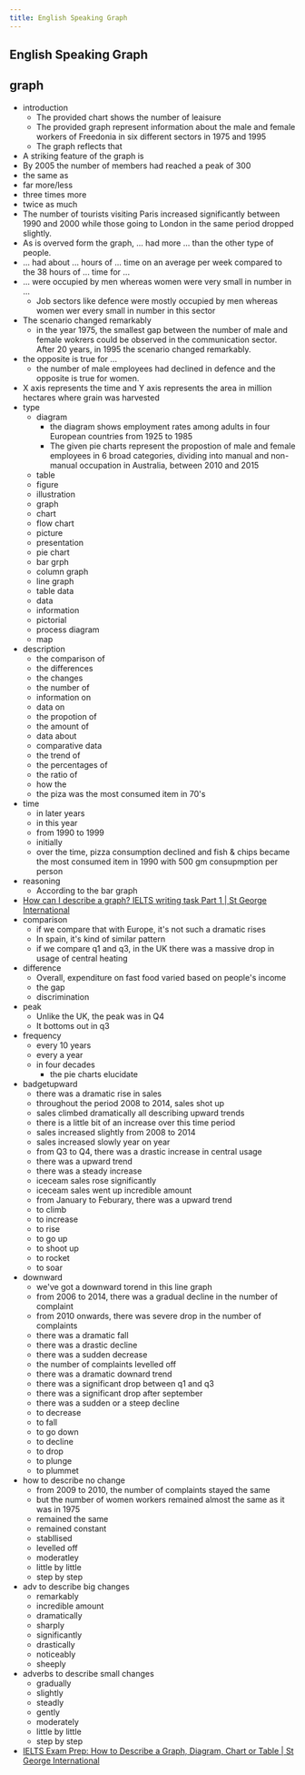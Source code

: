 ```yaml
---
title: English Speaking Graph
---
```


## English Speaking Graph

## graph
* introduction
    * The provided chart shows the number of leaisure
    * The provided graph represent information about the male and female workers of Freedonia in six different sectors in 1975 and 1995
    * The graph reflects that
* A striking feature of the graph is
* By 2005 the number of members had reached a peak of 300
* the same as
* far more/less
* three times more
* twice as much
* The number of tourists visiting Paris increased significantly between 1990 and 2000 while those going to London in the same period dropped slightly.
* As is overved form the graph, ... had more ... than the other type of people.
* ... had about ... hours of ... time on an average per week compared to the 38 hours of ... time for ...
* ... were occupied by men whereas women were very small in number in ...
    * Job sectors like defence were mostly occupied by men whereas women wer every small in number in this sector
* The scenario changed remarkably
    * in the year 1975, the smallest gap between the number of male and female wokrers could be observed in the communication sector. After 20 years, in 1995 the scenario changed remarkably.
* the opposite is true for ...
    * the number of male employees had declined in defence and the opposite is true for women.
* X axis represents the time and Y axis represents the area in million hectares where grain was harvested
* type
    * diagram
        * the diagram shows employment rates among adults in four European countries from 1925 to 1985
        * The given pie charts represent the propostion of male and female employees in 6 broad categories, dividing into manual and non-manual occupation in Australia, between 2010 and 2015
    * table
    * figure
    * illustration
    * graph
    * chart
    * flow chart
    * picture
    * presentation
    * pie chart
    * bar grph
    * column graph
    * line graph
    * table data
    * data
    * information
    * pictorial
    * process diagram
    * map
* description
    * the comparison of
    * the differences
    * the changes
    * the number of
    * information on
    * data on
    * the propotion of
    * the amount of
    * data about
    * comparative data
    * the trend of
    * the percentages of
    * the ratio of
    * how the
    * the piza was the most consumed item in 70's
* time
    * in later years
    * in this year
    * from 1990 to 1999
    * initially
    * over the time, pizza consumption declined and fish & chips became the most consumed item in 1990 with 500 gm consupmption per person
* reasoning
    * According to the bar graph
* [How can I describe a graph? IELTS writing task Part 1 | St George International](http://www.stgeorges.co.uk/blog/how-can-i-describe-a-graph-ielts-writing-task-part-1-business-english)
* comparison
    * if we compare that with Europe, it's not such a dramatic rises
    * In spain, it's kind of similar pattern
    * if we compare q1 and q3, in the UK there was a massive drop in usage of central heating
* difference
    * Overall, expenditure on fast food varied based on people's income
    * the gap
    * discrimination
* peak
    * Unlike the UK, the peak was in Q4
    * It bottoms out in q3
* frequency
    * every 10 years
    * every a year
    * in four decades
        * the pie charts elucidate 
* badgetupward
    * there was a dramatic rise in sales
    * throughout the period 2008 to 2014, sales shot up
    * sales climbed dramatically all describing upward trends
    * there is a little bit of an increase over this time period
    * sales increased slightly from 2008 to 2014
    * sales increased slowly year on year 
    * from Q3 to Q4, there was a drastic increase in central usage
    * there was a upward trend
    * there was a steady increase
    * iceceam sales rose significantly
    * iceceam sales went up incredible amount
    * from January to Feburary, there was a upward trend
    * to climb
    * to increase
    * to rise
    * to go up
    * to shoot up
    * to rocket
    * to soar
* downward
    * we've got a downward torend in this line graph
    * from 2006 to 2014, there was a gradual decline in the number of complaint
    * from 2010 onwards, there was severe drop in the number of complaints
    * there was a dramatic fall
    * there was a drastic decline
    * there was a sudden decrease
    * the number of complaints levelled off
    * there was a dramatic downard trend
    * there was a significant drop between q1 and q3
    * there was a significant drop after september
    * there was a sudden or a steep decline
    * to decrease
    * to fall
    * to go down
    * to decline
    * to drop
    * to plunge
    * to plummet
* how to describe no change
    * from 2009 to 2010, the number of complaints stayed the same
    * but the number of women workers remained almost the same as it was in 1975
    * remained the same
    * remained constant
    * stabllised
    * levelled off
    * moderatley
    * little by little
    * step by step
* adv to describe big changes
    * remarkably
    * incredible amount
    * dramatically
    * sharply
    * significantly
    * drastically
    * noticeably
    * sheeply
* adverbs to describe small changes
    * gradually
    * slightly
    * steadly
    * gently
    * moderately
    * little by little
    * step by step
* [IELTS Exam Prep: How to Describe a Graph, Diagram, Chart or Table | St George International](http://www.stgeorges.co.uk/blog/ielts-exam-how-to-describe-a-graph-diagram-chart-table)

